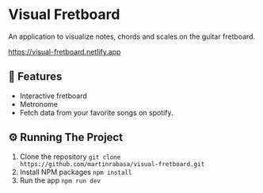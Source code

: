 # Visual Fretboard 
An application to visualize notes, chords and scales on the guitar fretboard. 

https://visual-fretboard.netlify.app
 
## 🚀 Features
- Interactive fretboard
- Metronome
- Fetch data from your favorite songs on spotify.

## ⚙️ Running The Project
1. Clone the repository
`git clone https://github.com/martinrabasa/visual-fretboard.git`
2. Install NPM packages
`npm install`
3. Run the app
`npm run dev`
